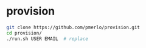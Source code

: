 # provision

```bash
git clone https://github.com/pmerlo/provision.git
cd provision/
./run.sh USER EMAIL  # replace
```

